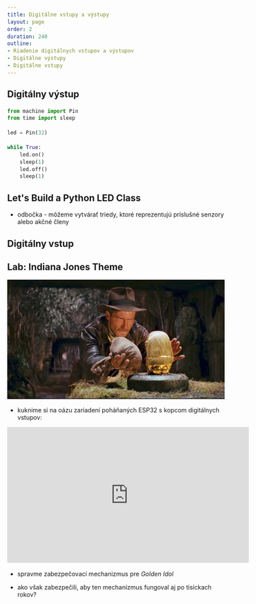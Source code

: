 ```yaml
---
title: Digitálne vstupy a výstupy
layout: page
order: 2
duration: 240
outline:
- Riadenie digitálnych vstupov a výstupov
- Digitálne výstupy 
- Digitálne vstupy 
---
```



## Digitálny výstup

```python
from machine import Pin
from time import sleep

led = Pin(32)

while True:
    led.on()
    sleep(1)
    led.off()
    sleep(1)
```


## Let's Build a Python LED Class

* odbočka - môžeme vytvárať triedy, ktoré reprezentujú príslušné senzory alebo akčné členy


## Digitálny vstup


## Lab: Indiana Jones Theme

![Indiana Jones and the Raiders of the Lost Ark](images/indiana.jones.jpg)

* kuknime si na oázu zariadení poháňaných ESP32 s kopcom digitálnych vstupov:

<iframe width="560" height="315" src="https://www.youtube.com/embed/aADExWV1bsM" frameborder="0" allow="accelerometer; autoplay; encrypted-media; gyroscope; picture-in-picture" allowfullscreen></iframe>

* spravme zabezpečovací mechanizmus pre _Golden Idol_

* ako však zabezpečili, aby ten mechanizmus fungoval aj po tisíckach rokov?
